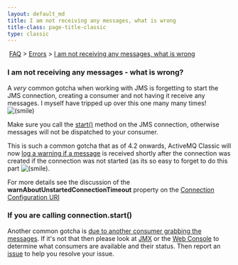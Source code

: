 ```yaml
---
layout: default_md
title: I am not receiving any messages, what is wrong 
title-class: page-title-classic
type: classic
---
```


 [FAQ](faq) > [Errors](errors) > [I am not receiving any messages, what is wrong](i-am-not-receiving-any-messages-what-is-wrong)


### I am not receiving any messages - what is wrong?

A _very_ common gotcha when working with JMS is forgetting to start the JMS connection, creating a consumer and not having it receive any messages. I myself have tripped up over this one many many times! ![(smile)](https://cwiki.apache.org/confluence/s/en_GB/5997/6f42626d00e36f53fe51440403446ca61552e2a2.1/_/images/icons/emoticons/smile.png)

Make sure you call the [start()](http://java.sun.com/j2ee/1.4/docs/api/javax/jms/Connection.html#start()) method on the JMS connection, otherwise messages will not be dispatched to your consumer.

This is such a common gotcha that as of 4.2 onwards, ActiveMQ Classic will now [log a warning if a message](https://issues.apache.org/activemq/browse/AMQ-1253) is received shortly after the connection was created if the connection was not started (as its so easy to forget to do this part ![(smile)](https://cwiki.apache.org/confluence/s/en_GB/5997/6f42626d00e36f53fe51440403446ca61552e2a2.1/_/images/icons/emoticons/smile.png).

For more details see the discussion of the **warnAboutUnstartedConnectionTimeout** property on the [Connection Configuration URI](connection-configuration-uri)

### If you are calling connection.start()

Another common gotcha is [due to another consumer grabbing the messages](i-do-not-receive-messages-in-my-second-consumer). If it's not that then please look at [JMX](jmx) or the [Web Console](web-console) to determine what consumers are available and their status. Then report an [issue](issues) to help you resolve your issue.


